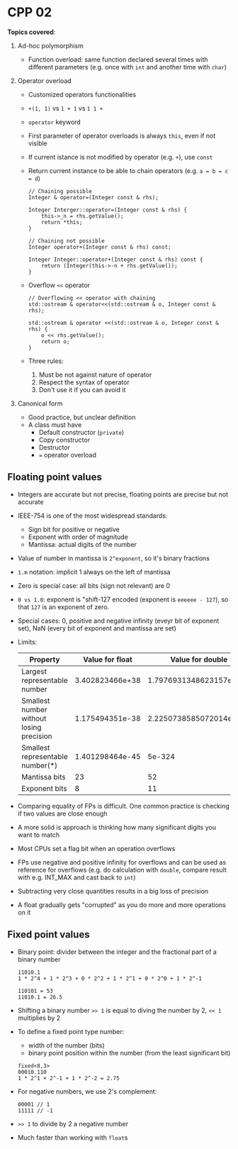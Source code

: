 # CPP 02

**Topics covered**:

1. Ad-hoc polymorphism
   - Function overload: same function declared several times with different parameters (e.g. once with `int` and another time with `char`)
1. Operator overload

   - Customized operators functionalities
   - `+(1, 1)` vs `1 + 1` vs `1 1 +`
   - `operator` keyword
   - First parameter of operator overloads is always `this`, even if not visible
   - If current istance is not modified by operator (e.g. `+`), use `const`
   - Return current instance to be able to chain operators (e.g. `a = b = c = d`)

     ```
     // Chaining possible
     Integer & operator=(Integer const & rhs);

     Integer Interger::operator=(Integer const & rhs) {
         this->_n = rhs.getValue();
         return *this;
     }

     // Chaining not possible
     Integer operator+(Integer const & rhs) const;

     Integer Integer::operator+(Integer const & rhs) const {
         return (Integer(this->-n + rhs.getValue());
     }
     ```

   - Overflow `<<` operator

     ```
     // Overflowing << operator with chaining
     std::ostream & operator<<(std::ostream & o, Integer const & rhs);

     std::ostream & operator <<(std::ostream & o, Integer const & rhs) {
         o << rhs.getValue();
         return o;
     }
     ```

   - Three rules:
     1. Must be not against nature of operator
     1. Respect the syntax of operator
     1. Don't use it if you can avoid it

1. Canonical form
   - Good practice, but unclear definition
   - A class must have
     - Default constructor (`private`)
     - Copy constructor
     - Destructor
     - `=` operator overload

## Floating point values

- Integers are accurate but not precise, floating points are precise but not accurate
- IEEE-754 is one of the most widespread standards:
  - Sign bit for positive or negative
  - Exponent with order of magnitude
  - Mantissa: actual digits of the number
- Value of number in mantissa is `2^exponent`, so it's binary fractions
- `1.m` notation: implicit 1 always on the left of mantissa
- Zero is special case: all bits (sign not relevant) are 0
- `0 vs 1.0`: exponent is "shift-127 encoded (exponent is `eeeeee - 127`), so that `127` is an exponent of zero.
- Special cases: 0, positive and negative infinity (eveyr bit of exponent set), NaN (every bit of exponent and mantissa are set)
- Limits:

  | Property                                 | Value for float | Value for double        |
  | ---------------------------------------- | --------------- | ----------------------- |
  | Largest representable number             | 3.402823466e+38 | 1.7976931348623157e+308 |
  | Smallest number without losing precision | 1.175494351e-38 | 2.2250738585072014e-308 |
  | Smallest representable number(\*)        | 1.401298464e-45 | 5e-324                  |
  | Mantissa bits                            | 23              | 52                      |
  | Exponent bits                            | 8               | 11                      |

- Comparing equality of FPs is difficult. One common practice is checking if two values are close enough
- A more solid is approach is thinking how many significant digits you want to match
- Most CPUs set a flag bit when an operation overflows
- FPs use negative and positive infinity for overflows and can be used as reference for overflows (e.g. do calculation with `double`, compare result with e.g. INT_MAX and cast back to `int`)
- Subtracting very close quantities results in a big loss of precision
- A float gradually gets "corrupted" as you do more and more operations on it

## Fixed point values

- Binary point: divider between the integer and the fractional part of a binary number

  ```
  11010.1
  1 * 2^4 + 1 * 2^3 + 0 * 2^2 + 1 * 2^1 + 0 * 2^0 + 1 * 2^-1

  110101 = 53
  11010.1 = 26.5
  ```

- Shifting a binary number `>> 1` is equal to diving the number by 2, `<< 1` multiplies by 2
- To define a fixed point type number:
  - width of the number (bits)
  - binary point position within the number (from the least significant bit)
  ```
  fixed<8,3>
  00010.110
  1 * 2^1 + 2^-1 + 1 * 2^-2 = 2.75
  ```
- For negative numbers, we use 2's complement:

  ```
  00001 // 1
  11111 // -1
  ```

- `>> 1` to divide by 2 a negative number
- Much faster than working with `float`s
